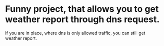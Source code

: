 # Funny project, that allows you to get weather report through dns request.
If you are in place, where dns is only allowed traffic,
you can still get weather report.
